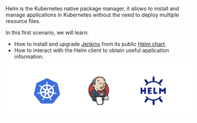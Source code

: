 Helm is the Kubernetes native package manager, it allows to install and manage applications in Kubernetes without the need to deploy multiple resource files. 

In this first scenario, we will learn:
* How to install and upgrade [Jenkins](https://www.jenkins.io/) from its public [Helm chart](https://github.com/jenkinsci/helm-charts/tree/main/charts/jenkins).
* How to interact with the Helm client to obtain useful application information.

![Helm Logo](./../assets/intro.png)
